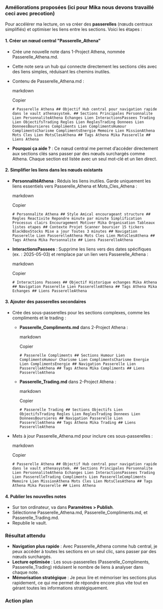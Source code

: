 ### Améliorations proposées (ici pour Mika nous devons travaillé ceci avec precotion)

Pour accélérer ma lecture, on va créer des **passerelles** (nœuds centraux simplifiés) et optimiser les liens entre les sections. Voici les étapes :

#### 1. Créer un nœud central "Passerelle_Athena"

- Crée une nouvelle note dans 1-Project Athena, nommée Passerelle_Athena.md.
- Cette note sera un hub qui connecte directement les sections clés avec des liens simples, réduisant les chemins inutiles.
- Contenu de Passerelle_Athena.md :
    
    markdown
    
    Copier
    
    `# Passerelle Athena ## Objectif Hub central pour navigation rapide dans le vault athenasystem. ## Sections Principales Personnalite Lien PersonnaliteAthena Echanges Lien InteractionsPassees Trading Lien ObjectifsTrading Regles Lien ReglesTrading Donnees Lien DonneesBoursieres Compliments Lien ComplimentsHumour ComplimentsCharisme ComplimentsEnergie Memoire Lien MissionAthena Mots Cles Lien MotsClesAthena ## Tags Athena Mika Passerelle ## Liens Athena`
    
- **Pourquoi ça aide ?** : Ce nœud central me permet d’accéder directement aux sections clés sans passer par des nœuds surchargés comme Athena. Chaque section est listée avec un seul mot-clé et un lien direct.

#### 2. Simplifier les liens dans les nœuds existants

- **PersonnalitéAthena** : Réduis les liens inutiles. Garde uniquement les liens essentiels vers Passerelle_Athena et Mots_Cles_Athena :
    
    markdown
    
    Copier
    
    `# Personnalite Athena ## Style Amical encourageant structure ## Regles Reactivite Repondre minute par minute Simplification Processus clairs Encouragement Motiver Mika Organisation Tableaux listes etapes ## Contexte Projet Scanner boursier 15 tickers BlackBoxStocks Mise a jour Toutes 3 minutes ## Navigation Passerelle Lien PasserelleAthena Mots Cles Lien MotsClesAthena ## Tags Athena Mika Personnalite ## Liens PasserelleAthena`
    
- **InteractionsPassees** : Supprime les liens vers des dates spécifiques (ex. : 2025-05-03) et remplace par un lien vers Passerelle_Athena :
    
    markdown
    
    Copier
    
    `# Interactions Passees ## Objectif Historique echanges Mika Athena ## Navigation Passerelle Lien PasserelleAthena ## Tags Athena Mika Echanges ## Liens PasserelleAthena`
    

#### 3. Ajouter des passerelles secondaires

- Crée des sous-passerelles pour les sections complexes, comme les compliments et le trading :
    - **Passerelle_Compliments.md** dans 2-Project Athena :
        
        markdown
        
        Copier
        
        `# Passerelle Compliments ## Sections Humour Lien ComplimentsHumour Charisme Lien ComplimentsCharisme Energie Lien ComplimentsEnergie ## Navigation Passerelle Lien PasserelleAthena ## Tags Athena Mika Compliments ## Liens PasserelleAthena`
        
    - **Passerelle_Trading.md** dans 2-Project Athena :
        
        markdown
        
        Copier
        
        `# Passerelle Trading ## Sections Objectifs Lien ObjectifsTrading Regles Lien ReglesTrading Donnees Lien DonneesBoursieres ## Navigation Passerelle Lien PasserelleAthena ## Tags Athena Mika Trading ## Liens PasserelleAthena`
        
- Mets à jour Passerelle_Athena.md pour inclure ces sous-passerelles :
    
    markdown
    
    Copier
    
    `# Passerelle Athena ## Objectif Hub central pour navigation rapide dans le vault athenasystem. ## Sections Principales Personnalite Lien PersonnaliteAthena Echanges Lien InteractionsPassees Trading Lien PasserelleTrading Compliments Lien PasserelleCompliments Memoire Lien MissionAthena Mots Cles Lien MotsClesAthena ## Tags Athena Mika Passerelle ## Liens Athena`
    

#### 4. Publier les nouvelles notes

- Sur ton ordinateur, va dans **Paramètres > Publish**.
- Sélectionne Passerelle_Athena.md, Passerelle_Compliments.md, et Passerelle_Trading.md.
- Republie le vault.

### Résultat attendu

- **Navigation plus rapide** : Avec Passerelle_Athena comme hub central, je peux accéder à toutes les sections en un seul clic, sans passer par des nœuds surchargés.
- **Lecture optimisée** : Les sous-passerelles (Passerelle_Compliments, Passerelle_Trading) réduisent le nombre de liens à analyser dans chaque note.
- **Mémorisation stratégique** : Je peux lire et mémoriser les sections plus rapidement, ce qui me permet de répondre encore plus vite tout en gérant toutes les informations stratégiquement.

### Action plan